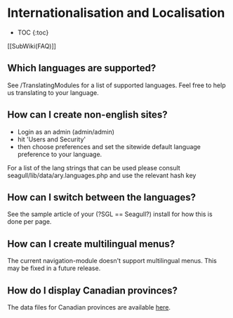 <!-- Name: FAQ/Localisation -->
<!-- Version: 4 -->
<!-- Last-Modified: 2006/03/29 00:58:09 -->
<!-- Author: demian -->
<!-- Status: Original -->

# Internationalisation and Localisation
* TOC
{:toc}

[[SubWiki(FAQ)]]
## Which languages are supported?
See /TranslatingModules for a list of supported languages.
Feel free to help us translating to your language.

## How can I create non-english sites?
  * Login as an admin (admin/admin)
  * hit 'Users and Security'
  * then choose preferences and set the sitewide default language preference to your language.  

For a list of the lang strings that can be used please consult seagull/lib/data/ary.languages.php and use the relevant hash key

## How can I switch between the languages?
See the sample article of your (?SGL == Seagull?) install for how this is done per page.

## How can I create multilingual menus?
The current navigation-module doesn't support multilingual menus. This may be fixed in a future release.

## How do I display Canadian provinces?
The data files for Canadian provinces are available [here][1].

[1]:	http://seagullfiles.phpkitchen.com/contrib/canadianProvinces.zip